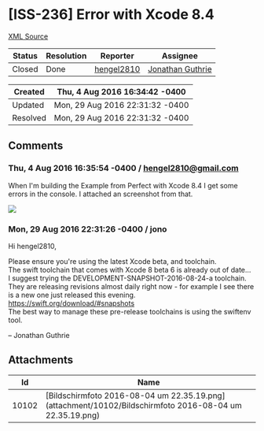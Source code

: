 # [ISS-236] Error with Xcode 8.4

[XML Source](./xml/ISS-236.xml)
<p></p>





Status|Resolution|Reporter|Assignee
------|----------|--------|--------
Closed|Done|[hengel2810](hengel2810@gmail.com)|[Jonathan Guthrie]($jono)





Created|Thu, 4 Aug 2016 16:34:42 -0400
-------|--------------
Updated|Mon, 29 Aug 2016 22:31:32 -0400
Resolved|Mon, 29 Aug 2016 22:31:32 -0400


## Comments




### Thu, 4 Aug 2016 16:35:54 -0400 / hengel2810@gmail.com 

<p><p>When I'm building the Example from Perfect with Xcode 8.4 I get some errors in the console. I attached an screenshot from that.</p>

<p><span class="image-wrap" style=""><a id="10102_thumb" href="http://jira.perfect.org:8080/secure/attachment/10102/10102_Bildschirmfoto+2016-08-04+um+22.35.19.png" title="Bildschirmfoto 2016-08-04 um 22.35.19.png" file-preview-type="image" file-preview-id="10102" file-preview-title="Bildschirmfoto 2016-08-04 um 22.35.19.png"><img src="http://jira.perfect.org:8080/secure/thumbnail/10102/_thumb_10102.png" style="border: 0px solid black" /></a></span></p></p>


### Mon, 29 Aug 2016 22:31:26 -0400 / jono 

<p><p>Hi hengel2810,</p>

<p>Please ensure you're using the latest Xcode beta, and toolchain.<br/>
The swift toolchain that comes with Xcode 8 beta 6 is already out of date...<br/>
I suggest trying the DEVELOPMENT-SNAPSHOT-2016-08-24-a toolchain. They are releasing revisions almost daily right now - for example I see there is a new one just released this evening.<br/>
<a href="https://swift.org/download/#snapshots" class="external-link" rel="nofollow">https://swift.org/download/#snapshots</a><br/>
The best way to manage these pre-release toolchains is using the swiftenv tool.</p>


<p>– Jonathan Guthrie</p></p>

## Attachments





Id|Name
------|------------
10102|[Bildschirmfoto 2016-08-04 um 22.35.19.png](attachment/10102/Bildschirmfoto 2016-08-04 um 22.35.19.png)

